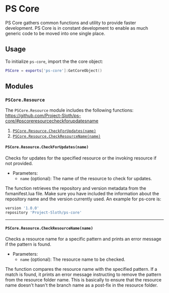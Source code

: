 # PS Core

PS Core gathers common functions and utility to provide faster development. PS Core is in constant development to enable as much generic code to be moved into one single place.

## Usage

To initialize `ps-core`, import the the core object:
```lua
PSCore = exports['ps-core']:GetCoreObject()
```
## Modules
### `PSCore.Resource`

The `PSCore.Resource` module includes the following functions:
https://github.com/Project-Sloth/ps-core/#pscoreresourcecheckforupdatesname
1. [`PSCore.Resource.CheckForUpdates(name)`](#pscoreresourcecheckforupdatesname)
2. [`PSCore.Resource.CheckResourceName(name)`](#pscoreresourcecheckresourcenamename)

#### `PSCore.Resource.CheckForUpdates(name)`

Checks for updates for the specified resource or the invoking resource if not provided.

- Parameters:
  - `name` (optional): The name of the resource to check for updates.

The function retrieves the repository and version metadata from the fxmanifest.lua file. Make sure you have included the information about the repository name and the version currently used. 
An example for ps-core is:
```lua
version '1.0.0'
repository 'Project-Sloth/ps-core'
```

---

#### `PSCore.Resource.CheckResourceName(name)`

Checks a resource name for a specific pattern and prints an error message if the pattern is found.

- Parameters:
  - `name` (optional): The resource name to be checked.

The function compares the resource name with the specified pattern. If a match is found, it prints an error message instructing to remove the pattern from the resource folder name. This is basically to ensure that the resource name doesn't hasn't the branch name as a post-fix in the resource folder.
